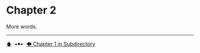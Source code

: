# Chapter 2

More words.


---

[🡅](./toc.md) ·•⦁•· [🡄 Chapter 1 in Subdirectory](./Chapter-1-in-Subdirectory.md)